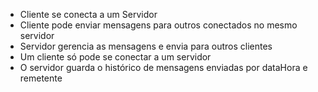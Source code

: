 - Cliente se conecta a um Servidor
- Cliente pode enviar mensagens para outros conectados no mesmo servidor
- Servidor gerencia as mensagens e envia para outros clientes
- Um cliente só pode se conectar a um servidor
- O servidor guarda o histórico de mensagens enviadas por dataHora e remetente